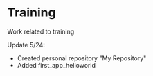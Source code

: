 # Training
Work related to training

Update 5/24:
- Created personal repository "My Repository"
- Added first_app_helloworld
